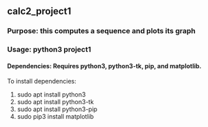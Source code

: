 ## calc2_project1
### Purpose: this computes a sequence and plots its graph 
### Usage: python3 project1
#### Dependencies: Requires python3, python3-tk, pip, and matplotlib.
To install dependencies:
1. sudo apt install python3
2. sudo apt install python3-tk
3. sudo apt install python3-pip
4. sudo pip3 install matplotlib
